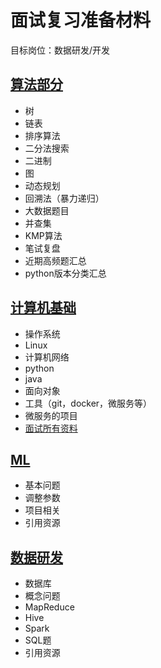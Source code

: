 # 面试复习准备材料

目标岗位：数据研发/开发

## [算法部分](https://github.com/lionel-sun/Interview_Resources/blob/master/algorithm/README.md)

- 树
- 链表
- 排序算法
- 二分法搜索
- 二进制
- 图
- 动态规划
- 回溯法（暴力递归）
- 大数据题目
- 并查集
- KMP算法
- 笔试复盘
- 近期高频题汇总
- python版本分类汇总

## [计算机基础](https://github.com/lionel-sun/Interview_Resources/blob/master/computer_basics/README.md)

- 操作系统
- Linux
- 计算机网络
- python
- java
- 面向对象
- 工具（git，docker，微服务等）
- 微服务的项目
- [面试所有资料](https://github.com/CyC2018/CS-Notes)

## [ML](https://github.com/lionel-sun/Interview_Resources/tree/master/machine_learning/README.md)

- 基本问题
- 调整参数
- 项目相关
- 引用资源

## [数据研发](https://github.com/lionel-sun/Interview_Resources/tree/master/big_data/README.md)

- 数据库
- 概念问题
- MapReduce
- Hive
- Spark
- SQL题
- 引用资源
